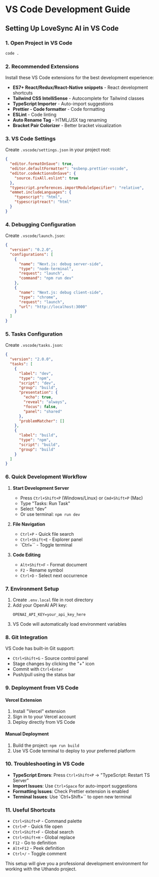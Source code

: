 # VS Code Development Guide

## Setting Up LoveSync AI in VS Code

### 1. Open Project in VS Code
```bash
code .
```

### 2. Recommended Extensions
Install these VS Code extensions for the best development experience:

- **ES7+ React/Redux/React-Native snippets** - React development shortcuts
- **Tailwind CSS IntelliSense** - Autocomplete for Tailwind classes
- **TypeScript Importer** - Auto-import suggestions
- **Prettier - Code formatter** - Code formatting
- **ESLint** - Code linting
- **Auto Rename Tag** - HTML/JSX tag renaming
- **Bracket Pair Colorizer** - Better bracket visualization

### 3. VS Code Settings
Create `.vscode/settings.json` in your project root:

```json
{
  "editor.formatOnSave": true,
  "editor.defaultFormatter": "esbenp.prettier-vscode",
  "editor.codeActionsOnSave": {
    "source.fixAll.eslint": true
  },
  "typescript.preferences.importModuleSpecifier": "relative",
  "emmet.includeLanguages": {
    "typescript": "html",
    "typescriptreact": "html"
  }
}
```

### 4. Debugging Configuration
Create `.vscode/launch.json`:

```json
{
  "version": "0.2.0",
  "configurations": [
    {
      "name": "Next.js: debug server-side",
      "type": "node-terminal",
      "request": "launch",
      "command": "npm run dev"
    },
    {
      "name": "Next.js: debug client-side",
      "type": "chrome",
      "request": "launch",
      "url": "http://localhost:3000"
    }
  ]
}
```

### 5. Tasks Configuration
Create `.vscode/tasks.json`:

```json
{
  "version": "2.0.0",
  "tasks": [
    {
      "label": "dev",
      "type": "npm",
      "script": "dev",
      "group": "build",
      "presentation": {
        "echo": true,
        "reveal": "always",
        "focus": false,
        "panel": "shared"
      },
      "problemMatcher": []
    },
    {
      "label": "build",
      "type": "npm",
      "script": "build",
      "group": "build"
    }
  ]
}
```

### 6. Quick Development Workflow

1. **Start Development Server**
   - Press `Ctrl+Shift+P` (Windows/Linux) or `Cmd+Shift+P` (Mac)
   - Type "Tasks: Run Task"
   - Select "dev"
   - Or use terminal: `npm run dev`

2. **File Navigation**
   - `Ctrl+P` - Quick file search
   - `Ctrl+Shift+E` - Explorer panel
   - `Ctrl+`` - Toggle terminal

3. **Code Editing**
   - `Alt+Shift+F` - Format document
   - `F2` - Rename symbol
   - `Ctrl+D` - Select next occurrence

### 7. Environment Setup

1. Create `.env.local` file in root directory
2. Add your OpenAI API key:
   ```
   OPENAI_API_KEY=your_api_key_here
   ```
3. VS Code will automatically load environment variables

### 8. Git Integration

VS Code has built-in Git support:
- `Ctrl+Shift+G` - Source control panel
- Stage changes by clicking the "+" icon
- Commit with `Ctrl+Enter`
- Push/pull using the status bar

### 9. Deployment from VS Code

#### Vercel Extension
1. Install "Vercel" extension
2. Sign in to your Vercel account
3. Deploy directly from VS Code

#### Manual Deployment
1. Build the project: `npm run build`
2. Use VS Code terminal to deploy to your preferred platform

### 10. Troubleshooting in VS Code

- **TypeScript Errors**: Press `Ctrl+Shift+P` → "TypeScript: Restart TS Server"
- **Import Issues**: Use `Ctrl+Space` for auto-import suggestions
- **Formatting Issues**: Check Prettier extension is enabled
- **Terminal Issues**: Use `Ctrl+Shift+`` to open new terminal

### 11. Useful Shortcuts

- `Ctrl+Shift+P` - Command palette
- `Ctrl+P` - Quick file open
- `Ctrl+Shift+F` - Global search
- `Ctrl+Shift+H` - Global replace
- `F12` - Go to definition
- `Alt+F12` - Peek definition
- `Ctrl+/` - Toggle comment

This setup will give you a professional development environment for working with the Uthando project.

